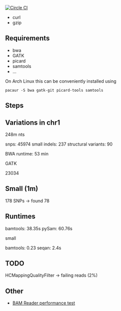 [![Circle CI](https://circleci.com/gh/wilzbach/read-prunner.svg?style=svg)](https://circleci.com/gh/wilzbach/read-prunner)

* curl
* gzip

Requirements
------------

* bwa
* GATK
* picard
* samtools
* ...

On Arch Linux this can be conveniently installed using

```
pacaur -S bwa gatk-git picard-tools samtools
```

Steps
-----


Variations in chr1
------------------

248m nts

snps:                45974
small indels:        237
structural variants: 90

BWA runtime: 53 min


GATK

23034



Small (1m)
---------

178 SNPs -> found 78

Runtimes
---------

bamtools: 38.35s 
pySam: 60.76s

small

bamtools: 0.23
seqan: 2.4s


TODO
----

HCMappingQualityFilter -> failing reads (2%)

Other
-----

- [BAM Reader performance test](https://github.com/wilzbach/bam-perf-test)
